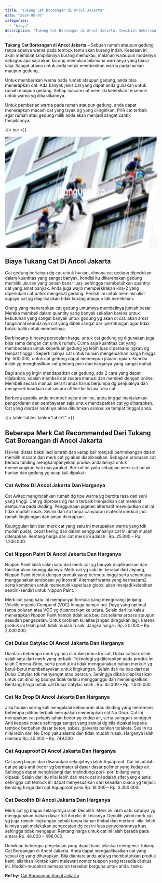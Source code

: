 ```yaml
---
title: "Tukang Cat Boroangan di Ancol Jakarta"
date: "2024-06-07"
categories: 
  - "biaya"
description: "Tukang Cat Boroangan di Ancol Jakarta. Demikian beberapa penjelasan yang dapat kami jelaskan mengenai Tukang Cat Boroangan di Ancol Jakarta. Anda dapat menga..."
---
```


**Tukang Cat Boroangan di Ancol Jakarta** – Sebuah rumah ataupun gedung tanpa adanya warna pada tembok tentu akan kurang indah. Keadaan ini akan membuat tampilannya kurang memukau, malahan walaupun modelnya sebagus apa saja akan kurang memukau bilamana warnanya yang biasa saja. Sangat utama untuk anda untuk memberikan warna pada hunian maupun gedung.

Untuk memberikan warna pada rumah ataupun gedung, anda bisa menerapkan cat. Ada banyak jenis cat yang dapat anda gunakan untuk rumah maupun gedung. Setiap macam cat memiliki kelebihan tersendiri untuk warna yg dihasilkannya.

Untuk pemberian warna pada rumah ataupun gedung, anda dapat menerapkan macam cat yang layak dg yang diinginkan. Pilih cat terbaik agar rumah atau gedung milik anda akan menjadi sangat cantik tampilannya.

{{< toc >}}

![Tukang Cat Boroangan di Ancol Jakarta](/images/jasa-cat-murah07.png)

## Biaya Tukang Cat Di Ancol Jakarta

Cat gedung berlainan dg cat untuk hunian, dimana cat gedung diperlukan dalam kuantitas yang sangat banyak. kondisi itu dikarenakan gedung memiliki ukuran yang benar-benar luas, sehingga membutuhkan quantity cat yang amat banyak. Anda juga wajib memperkirakan kira-2 yang diperlukan cat untuk mengecat gedung. Perihal ini untuk meminimalisir supaya cat yg diaplikasikan tidak kurang ataupun tdk berlebihan.

Orang yang menerapkan cat gedung umumnya membelinya jumlah besar. Mereka membeli dalam quantity yang banyak sekalian karena untuk kebutuhan yang sangat banyak untuk gedung yg akan di cat. akan amat fungsional seandainya cat yang dibeli sangat dari perhitungan agar tidak bolak-balik untuk membelinya.

Berbincang-bincang persoalan harga, untuk cat gedung yg digunakan juga bisa sama dengan cat untuk rumah. Cuma saja kuantitas cat yang membedakan untuk keperluan gedung yg lebih luas diperbandingkan dg tempat tinggal. Seperti halnya cat untuk hunian mengeluarkan harga hingga Rp. 500.000, untuk cat gedung dapat menempuh jutaan rupiah. Kondisi inilah yg menghasilkan cat gedung poin dari harganya yang sangat mahal.

Bagi anda yg ingin mendapatkan cat gedung, ada 2 cara yang dapat dijalankan, adalah membeli cat secara manual dan membeli dengan online. Membeli secara manual berarti anda harus berjumpa dg penjualnya dan mengecek keadaan cat secara offline ke lokasi toko cat.

Berbeda apabila anda membeli secara online, anda tinggal menjalankan pengorderan dan pembayaran saja untuk mendapatkan cat yg diharapkan. Cat yang diorder nantinya akan dikirimkan sampai ke tempat tinggal anda.

{{< table-tables table="table2" >}}

## Beberapa Merk Cat Recommended Dari Tukang Cat Boroangan di Ancol Jakarta

Hal-hal diatas bakal jadi lumrah dan kerap kali menjadi pertimbangan dalam memilih macam dan merk cat yg akan diaplikasikan. Sebagian produsen cat beradu tanding mengkampanyekan produk andalannya untuk memenangkan hati masyarakat. Berikut ini yaitu sebagian merk cat untuk hunian dan gedung yg acap kali dipakai :

### Cat Avitex Di Ancol Jakarta Dan Harganya

Cat Avitex mengindahkan rumah dg tipe warna yg bercita rasa dan seni yang tinggi. Cat yg diproses dg resin terbaik menjadikan cat melekat sempurna pada dinding. Penggunaan pigmen alternatif mewujudkan cat ini tidak mudah rusak. Selain dari itu tanpa campuran material merkuri jadi ramah lingkungan dan aman diterapkan.

Keunggulan lain dari merk cat yang satu ini merupakan warna yang tdk mudah pudar, cepat kering dan dalam pengguanaanya cat ini amat mudah diterapkan. Rentang harga dari cat merk ini adalah : Rp. 25.000 – Rp. 1.206.000.

### Cat Nippon Paint Di Ancol Jakarta Dan Harganya

Nippon Paint ialah salah satu dari merk cat yg banyak diaplikasikan dan familiar akan keunggulannya. Merk cat yg satu ini berasal dari Jepang, Nippon Paint identik dengan produk yang bermutu tinggi serta senantiasa menggunakan terobosan yg inovatif. Alternatif warna yang bermacam2 serta komitmen untuk memenuhi keperluan global akan menjadi kelebihan sendiri-sendiri untuk Nippon Paint.

Merk cat yang satu ini mempunyai formula yang mengurangi jenjang Volatile organic Compund (VOC) hingga hampir nol. Daya yang optimal tanpa polutan atau VOC yg dipancarkan ke udara. Selain dari itu kalau menerapkan Nippon Paint hampir tidak ada bau cat selama proses ataupun sesudah pengecetan. Untuk problem kulaitas jangan diragukan lagi, karena produk ini telah pasti tidak mudah rusak. Jangka harga : Rp. 20.000 – Rp. 2.000.000.

### Cat Dulux Catylac Di Ancol Jakarta Dan Harganya

Diantara beberapa merk yg ada di dalam industry cat, Dulux catylax ialah salah satu dari merk yang terbaik. Teknologi yg diterapkan pada produk ini ialah Chroma-Brite, serta produk ini tidak menggunakan bahan merkuri yg betul-betul membahayakan untuk lingkungan. Selain dari itu bau dari cat Dulux Catylac tdk menyengat atau beracun. Sehingga dikala diaplikasikan untuk cat dinding baunya tidak terlalu mengganggu dan menjengkelkan. Bentang harga untuk cat Dulux Catylac ialah : Rp. 45.000 – Rp. 1.020.000.

### Cat No Drop Di Ancol Jakarta Dan Harganya

Jika hunian sering kali mengalami kebocoran atau dinding yang merembes beberapa pilihan terbaik merupakan menerapkan cat No Drop. Cat ini merupakan cat pelapis tahan bocor yg kedap air, serta sungguh-sungguh Anti kepada cuaca sehingga sangat yang sesuai dg bila dipakai kepada tembok berbahan dasar beton, asbes, galvanis bahkan terakota. Sealin itu nilai lebih dari No Drop yaitu elastis dan tidak mudah rusak. Harganya ialah diantara Rp. 45.000 – Rp. 749.500

### Cat Aquaproof Di Ancol Jakarta Dan Harganya

Cat yang bagus dan disarankan selanjutnya ialah Aquaproof. Cat ini adalah cat pelapis anti bocor yg bermaterial dasar dasar polimer yang kedap air. Sehingga dapat menghalangi dan melindungi pori- pori bidang yang dipakai. Selain dari itu nilai lebih dari merk cat ini adalah sifat yang elastis sehingga cat tembok ini dapat menyesuaikan dari keaadan cuaca yg terjadi. Bentang harga dari cat Aquaproof yaitu Rp. 18.000 – Rp. 3.300.000.

### Cat Decolith Di Ancol Jakarta Dan Harganya

Merk cat yg bagus selanjutnya ialah Decolith. Merk ini ialah satu satunya yg menggunakan bahan dasar full Acrylic di kelasnya. Decolih yakni merk cat yg juga ramah lingkungan sebab tanpa bahan timbal dan merkuri. nilai lebih lainnya saat melakukan pengecatan dg cat ini luas penyebarannya luas sehingga tidak mengapur. Rentang harga untuk cat ini ialah berada pada antara Rp. 48.000 – 496.000.

Demikian beberapa penjelasan yang dapat kami jelaskan mengenai Tukang Cat Boroangan di Ancol Jakarta. Anda dapat mengaplikasikan cat yang sesuai dg yang diharapkan. Bila diantara anda ada yg membutuhkan produk kami, silahkan Kontak kami melewati nomor telepon yang tersedia di situs ini. Mudah-mudahan pemaparan tersebut berguna untuk anda, tanks.

**Ref by:** [Cat Boroangan Ancol Jakarta](https://id.wikipedia.org/wiki/Cat)
